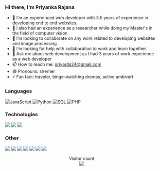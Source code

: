 ### Hi there, I'm Priyanka Rajana


- 🔭 I’m an expereinced web developer with 3.5 years of experience in developing end to end websites.
- 🌱 I also had an experience as a researcher while doing my Master's in the field of computer vision.
- 👯 I’m looking to collaborate on any work related to developing websites and image processing.
- 🤔 I’m looking for help with collaboration to work and learn together.
- 💬 Ask me about web development as I had 3 years of work experience as a web developer
- 📫 How to reach me: priyards24@gmail.com
- 😄 Pronouns: she/her
- ⚡ Fun fact: traveler, binge-watching dramas, active ambivert

### Languages

![JavaScript](https://img.shields.io/badge/-JavaScript-000?&logo=JavaScript)
![Python](https://img.shields.io/badge/-Python-000?&logo=Python)
![SQL](https://img.shields.io/badge/-SQL-000?&logo=MySQL)
![PHP](https://img.shields.io/badge/-PHP-000?&logo=PHP&logoColor=007396)


### Technologies

![](https://img.shields.io/badge/-jQuery-000?&logo=jQuery&logoColor=0769AD)
![](https://img.shields.io/badge/-React-000?&logo=React)
![](https://img.shields.io/badge/-Flask-000?&logo=Flask)

### Other

![](https://img.shields.io/badge/-HTML-000?&logo=html5)
![](https://img.shields.io/badge/-CSS-000?&logo=css3&logoColor=1572B6)
![](https://img.shields.io/badge/-Bootstrap-000?&logo=Bootstrap)
![](https://img.shields.io/badge/-Git-000?&logo=Git)
![](https://img.shields.io/badge/-Symfony-000?&logo=Symfony)
![](https://img.shields.io/badge/-Pimcore-000?&logo=Pimcore)
![](https://img.shields.io/badge/-Uikit-000?&logo=Uikit)


<p align="center"> 
  Visitor count<br>
  <a href="">
    <img src="https://profile-counter.glitch.me/iming24/count.svg" />
  </a>
</p>

